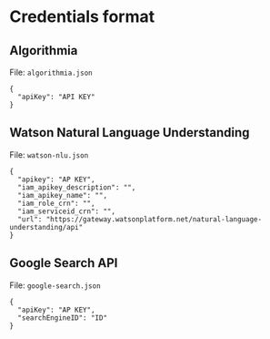 # Credentials format

## Algorithmia

File: `algorithmia.json`

```
{
  "apiKey": "API KEY"
}
```

## Watson Natural Language Understanding

File: `watson-nlu.json`

```
{
  "apikey": "AP KEY",
  "iam_apikey_description": "",
  "iam_apikey_name": "",
  "iam_role_crn": "",
  "iam_serviceid_crn": "",
  "url": "https://gateway.watsonplatform.net/natural-language-understanding/api"
}
```

## Google Search API

File: `google-search.json`

```
{
  "apiKey": "AP KEY",
  "searchEngineID": "ID"
}
```